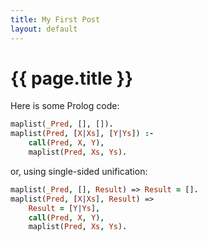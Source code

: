 ```yaml
---
title: My First Post
layout: default
---
```


# {{ page.title }}

Here is some Prolog code:
```prolog
maplist(_Pred, [], []).
maplist(Pred, [X|Xs], [Y|Ys]) :-
    call(Pred, X, Y),
    maplist(Pred, Xs, Ys).
```
or, using single-sided unification:
```prolog
maplist(_Pred, [], Result) => Result = [].
maplist(Pred, [X|Xs], Result) =>
    Result = [Y|Ys],
    call(Pred, X, Y),
    maplist(Pred, Xs, Ys).
```
